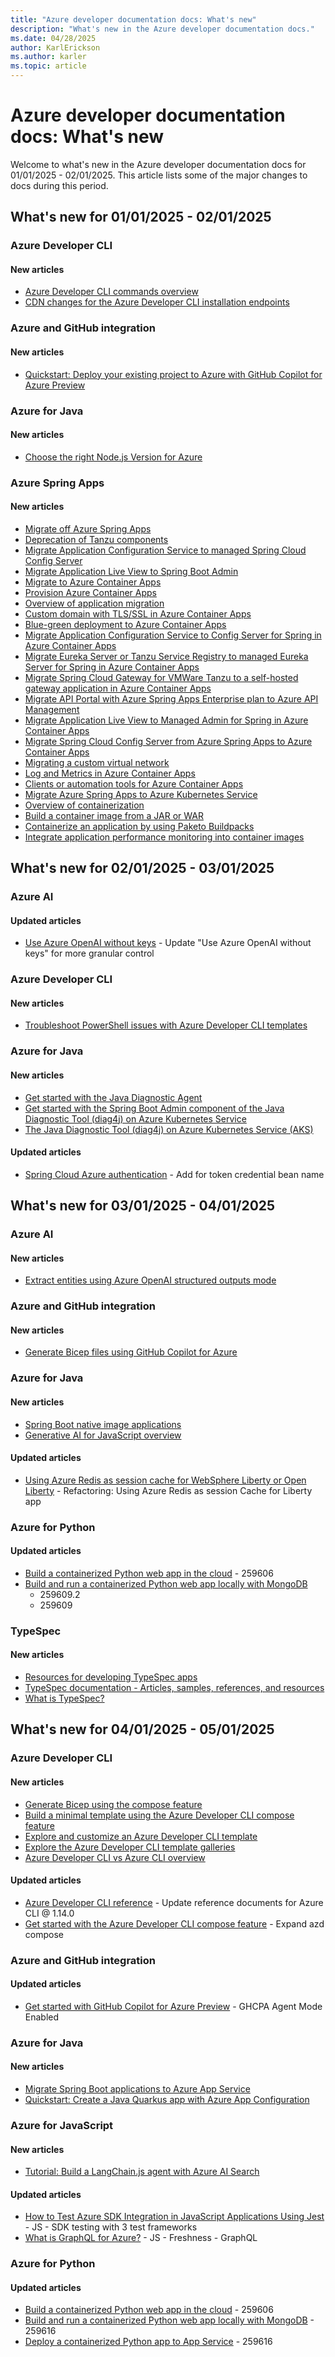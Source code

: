 ```yaml
---
title: "Azure developer documentation docs: What's new"
description: "What's new in the Azure developer documentation docs."
ms.date: 04/28/2025
author: KarlErickson
ms.author: karler
ms.topic: article
---
```


# Azure developer documentation docs: What's new

Welcome to what's new in the Azure developer documentation docs for 01/01/2025 - 02/01/2025. This article lists some of the major changes to docs during this period.

## What's new for 01/01/2025 - 02/01/2025

### Azure Developer CLI

#### New articles

- [Azure Developer CLI commands overview](./azure-developer-cli/azd-commands.md)
- [CDN changes for the Azure Developer CLI installation endpoints](./azure-developer-cli/content-delivery-network-changes.md)

### Azure and GitHub integration

#### New articles

- [Quickstart: Deploy your existing project to Azure with GitHub Copilot for Azure Preview](./github-copilot-azure/quickstart-deploy-existing-app.md)

### Azure for Java

#### New articles

- [Choose the right Node.js Version for Azure](./javascript/choose-nodejs-version.md)

### Azure Spring Apps

#### New articles

- [Migrate off Azure Spring Apps](/azure/spring-apps/migration/index)
- [Deprecation of Tanzu components](/azure/spring-apps/migration/migrate-off-deprecated-tanzu-components)
- [Migrate Application Configuration Service to managed Spring Cloud Config Server](/azure/spring-apps/migration/migrate-enterprise-application-configuration-service)
- [Migrate Application Live View to Spring Boot Admin](/azure/spring-apps/migration/migrate-application-live-view)
- [Migrate to Azure Container Apps](/azure/spring-apps/migration/migrate-to-azure-container-apps-overview)
- [Provision Azure Container Apps](/azure/spring-apps/migration/migrate-to-azure-container-apps-provision)
- [Overview of application migration](/azure/spring-apps/migration/migrate-to-azure-container-apps-application-overview)
- [Custom domain with TLS/SSL in Azure Container Apps](/azure/spring-apps/migration/migrate-to-azure-container-apps-custom-domain)
- [Blue-green deployment to Azure Container Apps](/azure/spring-apps/migration/migrate-to-azure-container-apps-blue-green)
- [Migrate Application Configuration Service to Config Server for Spring in Azure Container Apps](/azure/spring-apps/migration/migrate-to-azure-container-apps-components-application-configuration-service)
- [Migrate Eureka Server or Tanzu Service Registry to managed Eureka Server for Spring in Azure Container Apps](/azure/spring-apps/migration/migrate-to-azure-container-apps-components-eureka)
- [Migrate Spring Cloud Gateway for VMWare Tanzu to a self-hosted gateway application in Azure Container Apps](/azure/spring-apps/migration/migrate-to-azure-container-apps-components-gateway)
- [Migrate API Portal with Azure Spring Apps Enterprise plan to Azure API Management](/azure/spring-apps/migration/migrate-to-azure-container-apps-components-api-portal)
- [Migrate Application Live View to Managed Admin for Spring in Azure Container Apps](/azure/spring-apps/migration/migrate-to-azure-container-apps-components-live-view)
- [Migrate Spring Cloud Config Server from Azure Spring Apps to Azure Container Apps](/azure/spring-apps/migration/migrate-to-azure-container-apps-components-config-server)
- [Migrating a custom virtual network](/azure/spring-apps/migration/migrate-to-azure-container-apps-network)
- [Log and Metrics in Azure Container Apps](/azure/spring-apps/migration/migrate-to-azure-container-apps-monitoring)
- [Clients or automation tools for Azure Container Apps](/azure/spring-apps/migration/migrate-to-azure-container-apps-automation)
- [Migrate Azure Spring Apps to Azure Kubernetes Service](/azure/spring-apps/migration/migrate-to-aks-overview)
- [Overview of containerization](/azure/spring-apps/migration/containerization-overview)
- [Build a container image from a JAR or WAR](/azure/spring-apps/migration/migrate-to-azure-container-apps-build-artifacts)
- [Containerize an application by using Paketo Buildpacks](/azure/spring-apps/migration/migrate-to-azure-container-apps-build-buildpacks)
- [Integrate application performance monitoring into container images](/azure/spring-apps/migration/migrate-to-azure-container-apps-build-application-performance-monitoring)

## What's new for 02/01/2025 - 03/01/2025

### Azure AI

#### Updated articles

- [Use Azure OpenAI without keys](./ai/keyless-connections.md) - Update "Use Azure OpenAI without keys" for more granular control

### Azure Developer CLI

#### New articles

- [Troubleshoot PowerShell issues with Azure Developer CLI templates](./azure-developer-cli/powershell-guidance.md)

### Azure for Java

#### New articles

- [Get started with the Java Diagnostic Agent](./java/fundamentals/java-diagnostic-tools-java-diagnostic-agent-quickstart.md)
- [Get started with the Spring Boot Admin component of the Java Diagnostic Tool (diag4j) on Azure Kubernetes Service](./java/fundamentals/java-diagnostic-tools-spring-boot-admin-quickstart.md)
- [The Java Diagnostic Tool (diag4j) on Azure Kubernetes Service (AKS)](./java/fundamentals/java-diagnostic-tools-on-aks-overview.md)

#### Updated articles

- [Spring Cloud Azure authentication](./java/spring-framework/authentication.md) - Add for token credential bean name

## What's new for 03/01/2025 - 04/01/2025

### Azure AI

#### New articles

- [Extract entities using Azure OpenAI structured outputs mode](./ai/how-to/extract-entities-using-structured-outputs.md)

### Azure and GitHub integration

#### New articles

- [Generate Bicep files using GitHub Copilot for Azure](./github-copilot-azure/bicep-generate-edit.md)

### Azure for Java

#### New articles

- [Spring Boot native image applications](./java/spring-framework/native-applications.md)
- [Generative AI for JavaScript overview](./javascript/ai/generative-ai-for-javascript-developers.md)

#### Updated articles

- [Using Azure Redis as session cache for WebSphere Liberty or Open Liberty](./java/ee/how-to-deploy-java-liberty-jcache.md) - Refactoring: Using Azure Redis as session Cache for Liberty app

### Azure for Python

#### Updated articles

- [Build a containerized Python web app in the cloud](./python/tutorial-containerize-deploy-python-web-app-azure-03.md) - 259606
- [Build and run a containerized Python web app locally with MongoDB](./python/tutorial-containerize-deploy-python-web-app-azure-02.md)
  - 259609.2
  - 259609

### TypeSpec

#### New articles

- [Resources for developing TypeSpec apps](./typespec/resources.md)
- [TypeSpec documentation - Articles, samples, references, and resources](./typespec/index.yml)
- [What is TypeSpec?](./typespec/overview.md)

## What's new for 04/01/2025 - 05/01/2025

### Azure Developer CLI

#### New articles

- [Generate Bicep using the compose feature](./azure-developer-cli/compose-generate.md)
- [Build a minimal template using the Azure Developer CLI compose feature](./azure-developer-cli/compose-quickstart.md)
- [Explore and customize an Azure Developer CLI template](./azure-developer-cli/quickstart-explore-templates.md)
- [Explore the Azure Developer CLI template galleries](./azure-developer-cli/azd-template-galleries.md)
- [Azure Developer CLI vs Azure CLI overview](./azure-developer-cli/azure-developer-cli-vs-azure-cli.md)

#### Updated articles

- [Azure Developer CLI reference](./azure-developer-cli/reference.md) - Update reference documents for Azure CLI @ 1.14.0
- [Get started with the Azure Developer CLI compose feature](./azure-developer-cli/azd-compose.md) - Expand azd compose

### Azure and GitHub integration

#### Updated articles

- [Get started with GitHub Copilot for Azure Preview](./github-copilot-azure/get-started.md) - GHCPA Agent Mode Enabled

### Azure for Java

#### New articles

- [Migrate Spring Boot applications to Azure App Service](./java/migration/migrate-spring-boot-to-app-service.md)
- [Quickstart: Create a Java Quarkus app with Azure App Configuration](./java/ee/quarkus-with-app-configuration.md)

### Azure for JavaScript

#### New articles

- [Tutorial: Build a LangChain.js agent with Azure AI Search](./javascript/ai/langchain-agent-on-azure.md)

#### Updated articles

- [How to Test Azure SDK Integration in JavaScript Applications Using Jest](./javascript/sdk/test-sdk-integration.md) - JS - SDK testing with 3 test frameworks
- [What is GraphQL for Azure?](./javascript/graphql-developer-guide.md) - JS - Freshness - GraphQL

### Azure for Python

#### Updated articles

- [Build a containerized Python web app in the cloud](./python/tutorial-containerize-deploy-python-web-app-azure-03.md) - 259606
- [Build and run a containerized Python web app locally with MongoDB](./python/tutorial-containerize-deploy-python-web-app-azure-02.md) - 259616
- [Deploy a containerized Python app to App Service](./python/tutorial-containerize-deploy-python-web-app-azure-04.md) - 259616
